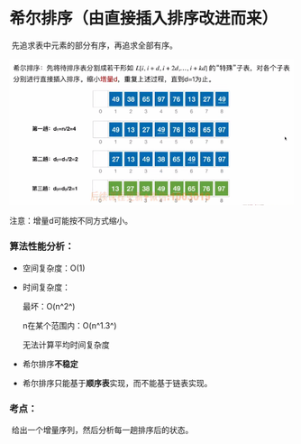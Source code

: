 # 希尔排序（由直接插入排序改进而来）

​		先追求表中元素的部分有序，再追求全部有序。

![image-20250616213701322](images/image-20250616213701322.png)

注意：增量d可能按不同方式缩小。



### 算法性能分析：

- 空间复杂度：O(1)

- 时间复杂度：

  最坏：O(n^2^)

  n在某个范围内：O(n^1.3^)

  无法计算平均时间复杂度

- 希尔排序**不稳定**

- 希尔排序只能基于**顺序表**实现，而不能基于链表实现。



### 考点：

​		给出一个增量序列，然后分析每一趟排序后的状态。
